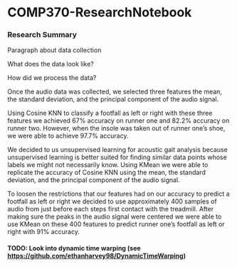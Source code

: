 # COMP370-ResearchNotebook

### Research Summary
Paragraph about data collection

What does the data look like?

How did we process the data?

Once the audio data was collected, we selected three features the mean, the standard deviation, and the principal component of the audio signal.

Using Cosine KNN to classify a footfall as left or right with these three features we achieved 67% accuracy on runner one and 82.2% accuracy on runner two. However, when the insole was taken out of runner one’s shoe, we were able to achieve 97.7% accuracy.

We decided to us unsupervised learning for acoustic gait analysis because unsupervised learning is better suited for finding similar data points whose labels we might not necessarily know. Using KMean we were able to replicate the accuracy of Cosine KNN using the mean, the standard deviation, and the principal component of the audio signal.

To loosen the restrictions that our features had on our accuracy to predict a footfall as left or right we decided to use approximately 400 samples of audio from just before each steps first contact with the treadmill. After making sure the peaks in the audio signal were centered we were able to use KMean on these 400 features to predict runner one’s footfall as left or right with 91% accuracy.

#### TODO: Look into dynamic time warping (see https://github.com/ethanharvey98/DynamicTimeWarping)
